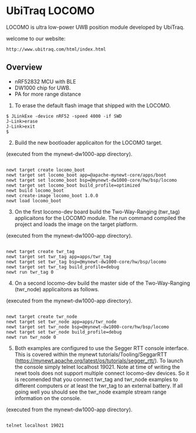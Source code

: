 # UbiTraq LOCOMO 

LOCOMO is ultra low-power UWB position module developed by UbiTraq. 

welcome to our website:

	http://www.ubitraq.com/html/index.html

## Overview

- nRF52832 MCU with BLE
- DW1000 chip for UWB.
- PA for more range distance

1. To erase the default flash image that shipped with the LOCOMO.

```no-highlight
$ JLinkExe -device nRF52 -speed 4000 -if SWD
J-Link>erase
J-Link>exit
$ 
```

2. Build the new bootloader applicaiton for the LOCOMO target.

(executed from the mynewt-dw1000-app directory).

```no-highlight

newt target create locomo_boot
newt target set locomo_boot app=@apache-mynewt-core/apps/boot
newt target set locomo_boot bsp=@mynewt-dw1000-core/hw/bsp/locomo
newt target set locomo_boot build_profile=optimized 
newt build locomo_boot
newt create-image locomo_boot 1.0.0
newt load locomo_boot

```

3. On the first locomo-dev board build the Two-Way-Ranging (twr_tag) applicaitons for the LOCOMO module. The run command compiled the project and loads the image on the target platform.

(executed from the mynewt-dw1000-app directory).

```no-highlight

newt target create twr_tag
newt target set twr_tag app=apps/twr_tag
newt target set twr_tag bsp=@mynewt-dw1000-core/hw/bsp/locomo
newt target set twr_tag build_profile=debug 
newt run twr_tag 0

```

4. On a second locomo-dev build the master side of the Two-Way-Ranging (twr_node) applicaitons as follows. 

(executed from the mynewt-dw1000-app directory).

```no-highlight

newt target create twr_node 
newt target set twr_node app=apps/twr_node
newt target set twr_node bsp=@mynewt-dw1000-core/hw/bsp/locomo
newt target set twr_node build_profile=debug 
newt run twr_node 0

```

5. Both examples are configured to use the Segger RTT console interface. This is covered within the mynewt tutorials/Tooling/SeggarRTT (https://mynewt.apache.org/latest/os/tutorials/segger_rtt/). To launch the console simply telnet localhost 19021. Note at time of writing the newt tools does not support multiple connect locomo-dev devices. So it is recomended that you connect twr_tag and twr_node examples to different computers or at least the twr_tag to an external battery. If all going well you should see the twr_node example stream range information on the console. 

(executed from the mynewt-dw1000-app directory).

```no-highlight

telnet localhost 19021

```
